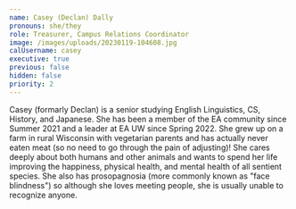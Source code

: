 ```yaml
---
name: Casey (Declan) Dally
pronouns: she/they
role: Treasurer, Campus Relations Coordinator
image: /images/uploads/20230119-104608.jpg
calUsername: casey
executive: true
previous: false
hidden: false
priority: 2
---
```


Casey (formarly Declan) is a senior studying English Linguistics, CS, History, and Japanese. She has been a member of the EA community since Summer 2021 and a leader at EA UW since Spring 2022. She grew up on a farm in rural Wisconsin with vegetarian parents and has actually never eaten meat (so no need to go through the pain of adjusting)! She cares deeply about both humans and other animals and wants to spend her life improving the happiness, physical health, and mental health of all sentient species. She also has prosopagnosia (more commonly known as "face blindness") so although she loves meeting people, she is usually unable to recognize anyone.
